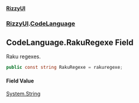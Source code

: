 #### [RizzyUI](index 'index')
### [RizzyUI](RizzyUI 'RizzyUI').[CodeLanguage](RizzyUI.CodeLanguage 'RizzyUI.CodeLanguage')

## CodeLanguage.RakuRegexe Field

Raku regexes.

```csharp
public const string RakuRegexe = rakuregexe;
```

#### Field Value
[System.String](https://docs.microsoft.com/en-us/dotnet/api/System.String 'System.String')